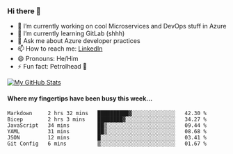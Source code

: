 ### Hi there 👋

- 🔭 I’m currently working on cool Microservices and DevOps stuff in Azure
- 🌱 I’m currently learning GitLab (shhh)
- 💬 Ask me about Azure developer practices
- 📫 How to reach me: [LinkedIn](https://www.linkedin.com/in/gordonbyers/)
- 😄 Pronouns: He/Him 
- ⚡ Fun fact: Petrolhead 🚙

[![My GitHub Stats](https://github-readme-stats.vercel.app/api/?username=gordonby&count_private=true&theme=tokyonight&showicons=true)]()
<!--[![My GitHub Language Stats](https://github-readme-stats.vercel.app/api/top-langs/?username=gordonby&langs_count=5&theme=tokyonight)]()-->

#### Where my fingertips have been busy this week... 
<!--START_SECTION:waka-->

```text
Markdown     2 hrs 32 mins   ██████████▓░░░░░░░░░░░░░░   42.30 %
Bicep        2 hrs 3 mins    ████████▓░░░░░░░░░░░░░░░░   34.27 %
JavaScript   34 mins         ██▒░░░░░░░░░░░░░░░░░░░░░░   09.44 %
YAML         31 mins         ██▒░░░░░░░░░░░░░░░░░░░░░░   08.68 %
JSON         12 mins         █░░░░░░░░░░░░░░░░░░░░░░░░   03.41 %
Git Config   6 mins          ▒░░░░░░░░░░░░░░░░░░░░░░░░   01.67 %
```

<!--END_SECTION:waka-->
